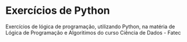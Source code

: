 <h1> Exercícios de Python </h1>
 <p> Exercícios de lógica de programação, utilizando Python, na matéria de Lógica de Programação e Algoritimos do curso Ciência de Dados - Fatec</p>
 
